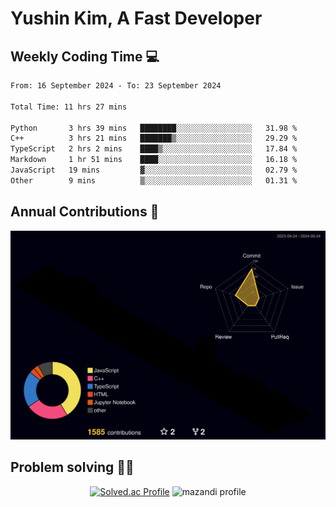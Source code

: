 # Yushin Kim, A Fast Developer

## Weekly Coding Time 💻

<!--START_SECTION:waka-->

```txt
From: 16 September 2024 - To: 23 September 2024

Total Time: 11 hrs 27 mins

Python       3 hrs 39 mins   ████████░░░░░░░░░░░░░░░░░   31.98 %
C++          3 hrs 21 mins   ███████▒░░░░░░░░░░░░░░░░░   29.29 %
TypeScript   2 hrs 2 mins    ████▒░░░░░░░░░░░░░░░░░░░░   17.84 %
Markdown     1 hr 51 mins    ████░░░░░░░░░░░░░░░░░░░░░   16.18 %
JavaScript   19 mins         ▓░░░░░░░░░░░░░░░░░░░░░░░░   02.79 %
Other        9 mins          ▒░░░░░░░░░░░░░░░░░░░░░░░░   01.31 %
```

<!--END_SECTION:waka-->

## Annual Contributions 🏃

![](./profile-3d-contrib/profile-night-rainbow.svg)

## Problem solving 👨‍💻

<div align="center">

[![Solved.ac Profile](http://mazassumnida.wtf/api/v2/generate_badge?boj=kys010306)](https://solved.ac/kys010306)
![mazandi profile](http://mazandi.herokuapp.com/api?handle=kys010306&theme=dark)

</div>
